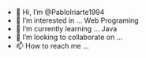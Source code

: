 - 👋 Hi, I’m @PabloIriarte1994
- 👀 I’m interested in ... Web Programing 
- 🌱 I’m currently learning ... Java
- 💞️ I’m looking to collaborate on ...
- 📫 How to reach me ...

<!---
PabloIriarte1994/PabloIriarte1994 is a ✨ special ✨ repository because its `README.md` (this file) appears on your GitHub profile.
You can click the Preview link to take a look at your changes.
--->
